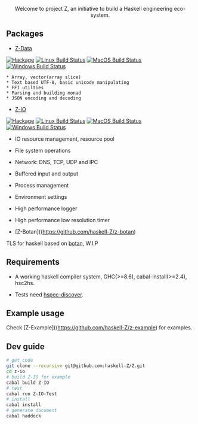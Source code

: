 <p align=center>
  Welcome to project Z, an initiative to build a Haskell engineering eco-system.
</p>

## Packages

* [Z-Data](https://github.com/haskell-Z/z-data)

[![Hackage](https://img.shields.io/hackage/v/Z-Data.svg?style=flat)](https://hackage.haskell.org/package/Z-Data) [![Linux Build Status](https://github.com/haskell-Z/z-data/workflows/ubuntu-ci/badge.svg)](https://github.com/haskell-Z/z-data/actions) [![MacOS Build Status](https://github.com/haskell-Z/z-data/workflows/osx-ci/badge.svg)](https://github.com/haskell-Z/z-data/actions) [![Windows Build Status](https://github.com/haskell-Z/z-data/workflows/win-ci/badge.svg)](https://github.com/haskell-Z/z-data/actions)

    * Array, vector(array slice)
    * Text based UTF-8, basic unicode manipulating
    * FFI utilties
    * Parsing and building monad
    * JSON encoding and decoding

* [Z-IO](https://github.com/haskell-Z/z-io)

[![Hackage](https://img.shields.io/hackage/v/Z-IO.svg?style=flat)](https://hackage.haskell.org/package/Z-IO) [![Linux Build Status](https://github.com/haskell-Z/z-io/workflows/ubuntu-ci/badge.svg)](https://github.com/haskell-Z/z-io/actions) [![MacOS Build Status](https://github.com/haskell-Z/z-io/workflows/oxs-ci/badge.svg)](https://github.com/haskell-Z/z-io/actions) [![Windows Build Status](https://github.com/haskell-Z/z-io/workflows/win-ci/badge.svg)](https://github.com/haskell-Z/z-io/actions)

* IO resource management, resource pool
* File system operations
* Network: DNS, TCP, UDP and IPC
* Buffered input and output
* Process management
* Environment settings
* High performance logger
* High performance low resolution timer

* [Z-Botan]((https://github.com/haskell-Z/z-botan)

TLS for haskell based on [botan](https://github.com/randombit/botan), W.I.P

## Requirements

* A working haskell compiler system, GHC(>=8.6), cabal-install(>=2.4), hsc2hs.

* Tests need [hspec-discover](https://hackage.haskell.org/package/hspec-discover).

## Example usage

Check [Z-Example]((https://github.com/haskell-Z/z-example) for examples.

## Dev guide

```bash
# get code
git clone --recursive git@github.com:haskell-Z/Z.git 
cd z-io
# build Z-IO for example
cabal build Z-IO
# test
cabal run Z-IO-Test
# install 
cabal install
# generate document
cabal haddock
```
